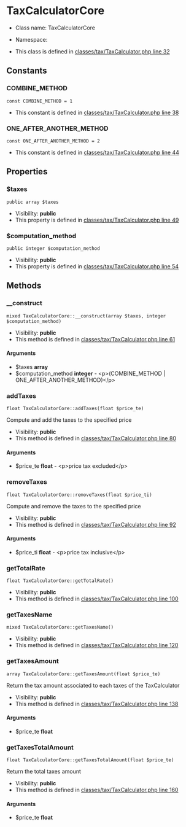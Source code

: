 TaxCalculatorCore
===============






* Class name: TaxCalculatorCore
* Namespace: 

* This class is defined in [classes/tax/TaxCalculator.php line 32](https://github.com/PrestaShop/PrestaShop/blob/1.6.1.1/classes/tax/TaxCalculator.php#32)



Constants
----------


### COMBINE_METHOD

    const COMBINE_METHOD = 1



* This constant is defined in [classes/tax/TaxCalculator.php line 38](https://github.com/PrestaShop/PrestaShop/blob/1.6.1.1/classes/tax/TaxCalculator.php#38)


### ONE_AFTER_ANOTHER_METHOD

    const ONE_AFTER_ANOTHER_METHOD = 2



* This constant is defined in [classes/tax/TaxCalculator.php line 44](https://github.com/PrestaShop/PrestaShop/blob/1.6.1.1/classes/tax/TaxCalculator.php#44)


Properties
----------


### $taxes

    public array $taxes





* Visibility: **public**
* This property is defined in [classes/tax/TaxCalculator.php line 49](https://github.com/PrestaShop/PrestaShop/blob/1.6.1.1/classes/tax/TaxCalculator.php#49)


### $computation_method

    public integer $computation_method





* Visibility: **public**
* This property is defined in [classes/tax/TaxCalculator.php line 54](https://github.com/PrestaShop/PrestaShop/blob/1.6.1.1/classes/tax/TaxCalculator.php#54)


Methods
-------


### __construct

    mixed TaxCalculatorCore::__construct(array $taxes, integer $computation_method)





* Visibility: **public**
* This method is defined in [classes/tax/TaxCalculator.php line 61](https://github.com/PrestaShop/PrestaShop/blob/1.6.1.1/classes/tax/TaxCalculator.php#61)


#### Arguments
* $taxes **array**
* $computation_method **integer** - &lt;p&gt;(COMBINE_METHOD | ONE_AFTER_ANOTHER_METHOD)&lt;/p&gt;



### addTaxes

    float TaxCalculatorCore::addTaxes(float $price_te)

Compute and add the taxes to the specified price



* Visibility: **public**
* This method is defined in [classes/tax/TaxCalculator.php line 80](https://github.com/PrestaShop/PrestaShop/blob/1.6.1.1/classes/tax/TaxCalculator.php#80)


#### Arguments
* $price_te **float** - &lt;p&gt;price tax excluded&lt;/p&gt;



### removeTaxes

    float TaxCalculatorCore::removeTaxes(float $price_ti)

Compute and remove the taxes to the specified price



* Visibility: **public**
* This method is defined in [classes/tax/TaxCalculator.php line 92](https://github.com/PrestaShop/PrestaShop/blob/1.6.1.1/classes/tax/TaxCalculator.php#92)


#### Arguments
* $price_ti **float** - &lt;p&gt;price tax inclusive&lt;/p&gt;



### getTotalRate

    float TaxCalculatorCore::getTotalRate()





* Visibility: **public**
* This method is defined in [classes/tax/TaxCalculator.php line 100](https://github.com/PrestaShop/PrestaShop/blob/1.6.1.1/classes/tax/TaxCalculator.php#100)




### getTaxesName

    mixed TaxCalculatorCore::getTaxesName()





* Visibility: **public**
* This method is defined in [classes/tax/TaxCalculator.php line 120](https://github.com/PrestaShop/PrestaShop/blob/1.6.1.1/classes/tax/TaxCalculator.php#120)




### getTaxesAmount

    array TaxCalculatorCore::getTaxesAmount(float $price_te)

Return the tax amount associated to each taxes of the TaxCalculator



* Visibility: **public**
* This method is defined in [classes/tax/TaxCalculator.php line 138](https://github.com/PrestaShop/PrestaShop/blob/1.6.1.1/classes/tax/TaxCalculator.php#138)


#### Arguments
* $price_te **float**



### getTaxesTotalAmount

    float TaxCalculatorCore::getTaxesTotalAmount(float $price_te)

Return the total taxes amount



* Visibility: **public**
* This method is defined in [classes/tax/TaxCalculator.php line 160](https://github.com/PrestaShop/PrestaShop/blob/1.6.1.1/classes/tax/TaxCalculator.php#160)


#### Arguments
* $price_te **float**


